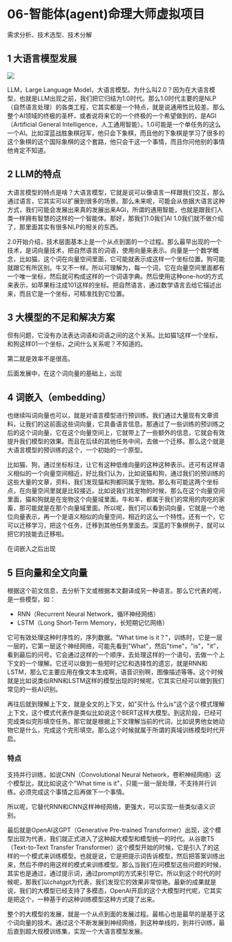 # 06-智能体(agent)命理大师虚拟项目

需求分析、技术选型、技术分解

## 1 大语言模型发展

 

![](https://javaedge-1256172393.cos.ap-shanghai.myqcloud.com/image-20240421182200928.png)

LLM，Large Language Model，大语言模型。为什么叫2.0？因为在大语言模型，也就是LLM出现之前，我们把它归结为1.0时代。那么1.0时代主要的是NLP（自然语言处理）的各类工程，它其实都是一个特点，就是说通用性比较差。那么整个AI领域的终极的圣杯，或者说将来它的一个终极的一个希望做到的，是AGI（Artificial General Intelligence，人工通用智能）。1.0可能是一个单任务的这么一个AI。比如深蓝战胜象棋冠军，他只会下象棋，而且他的下象棋是学习了很多的这个象棋的这个国际象棋的这个套路，他只会干这一个事情，而且你问他别的事情他肯定不知道。

## 2 LLM的特点

大语言模型的特点是啥？大语言模型，它就是说可以像语言一样跟我们交互，那么通过语言，它其实可以扩展到很多的场景。那么未来呢，可能会从依据大语言这种方式，我们可能会发展出来真的发展出来AGI，所谓的通用智能，也就是跟我们人类一样拥有智慧的这样的一个智能体。那好，那我们1.0我们AI 1.0我们就不做介绍了，那里面其实有很多NLP的相关的东西。

2.0开始介绍，技术层面基本上是一个从点到面的一个过程。那么最早出现的一个技术，是词向量技术，把自然语言的词语，使用向量来表示。向量是一个数学概念，比如猫，这个词在向量空间里面，它可能就表示成这样一个坐标位置。狗可能就跟它有所区别。牛又不一样。所以可理解为，每一个词，它在向量空间里面都有一个唯一坐标，然后就可构成这样的一个词语字典。然后使用这种one-hot的方式来表示，如苹果标注成101这样的坐标。把自然语言，通过数学语言去给它描述出来，而且它是一个坐标，可精准找到它位置。

## 3 大模型的不足和解决方案

但有问题，它没有办法表达词语和词语之间的这个关系。比如猫1这样一个坐标，和狗这样01一个坐标，之间什么关系呢？不知道的。

第二就是效率不是很高。

后面发展中，在这个词向量的基础上，出现

## 4 词嵌入（embedding）

也继续叫词向量也可以，就是对语言模型进行预训练。我们通过大量现有文章资料，让我们的这前面这些词向量，它具备语言信息。那通过了一些训练的预训练之后的这个词向量，它在这个向量空间上，它就带上了一些额外的信息，它就会有效提升我们模型的效果。而且在后续的其他任务中间，去做一个迁移。那么这个就是大语言模型的预训练的这个，一个初始的一个原型。

比如猫、狗，通过坐标标注，让它有这种低维向量的这种这种表示。还可有这样语义相似的一个向量空间相近，好比我们认为，比如说猫和狗，通过我们的预训练的这些大量的文章，资料，我们发现猫和狗都同属于宠物。那么有可能这两个坐标点，在向量空间里就是比较接近。比如说我们找宠物的时候，那么在这个向量空间里面，猫和狗就是在宠物这个向量域里面。牛和羊，都属于我们的常用的肉吃的家畜，那可能就是在那个向量域里面。所以呢，我们可以看到词向量，它就是一个地位向量表示，再一个是语义相似的向量空间，相近的这么一个特性。还有一个，它可以迁移学习，把这个任务，迁移到其他任务里面去。深蓝的下象棋例子，就可以把它的技能去迁移啦。

在词嵌入之后出现

## 5 巨向量和全文向量

根据这个前文信息，去分析下文或根据本文翻译成另一种语言。那么它代表的呢，是一些模型，如：

- RNN（Recurrent Neural Network，循环神经网络）
- LSTM（Long Short-Term Memory，长短期记忆网络）

它可有效处理这种时序性的，序列数据。"What time is it？"，训练时，它是一层一层的，它第一层这个神经网络，可能先看到"What"，然后"time"，"is"，"it"，看到最后的问号。它会通过这样的一个顺序，去处理这样的一个语句，去做一个上下文的一个理解。它还可以做到一些短时记忆和选择性的遗忘，就是RNN和LSTM，那么它主要应用在像文本生成啊，语音识别啊，图像描述等等。这个时候就是比如说类似RNN和LSTM这样的模型出现的时候呢，它其实已经可以做到我们常见的一些AI识别。

再往后就到理解上下文，就是全文的上下文，如"买什么 什么is"这个这个模式理解上下文，这个模式代表作是类似比如说这个BERT这样大模型。到这阶段，已经可完成类似完形填空任务。那它就是根据上下文理解当前的代词，比如说男他女她动物它是什么，完成这个完形填空。那么这个时候就属于所谓的真域训练模型时代开启。

### 特点

支持并行训练，如说CNN（Convolutional Neural Network，卷积神经网络）这个模型比，就比如说这个"What time is it"，只能一层一层处理，不支持并行训练。必须完成这个事情之后再做下一个事情。

所以呢，它替代RNN和CNN这样神经网络，更强大，可以实现一些类似语义识别。

最后就是OpenAI这GPT（Generative Pre-trained Transformer）出现，这个模型出现为代表，我们就正式进入了这种超大模型和模型统一的时代。从谷歌T5（Text-to-Text Transfer Transformer）这个模型开始的时候，它是引入了的这样的一个模式来训练模型。也就是说，它是把提示词告诉模型，然后把答案训练出来，然后不停的用这样的模式来训练模型。那么当我们在问模型这些问题的时候，其实也是通过，通过提示词，通过prompt的方式来引导它。所以到这个时代的时候呢，那我们以chatgpt为代表，我们发现它的效果非常惊艳。最新的成果就是说，我们的大模型已经支持了多模态，OpenAI开启的这个大模型时代呢，它其实是把这个，一种基于的这种训练模型这种方式提了出来。

整个的大模型的发展，就是一个从点到面的发展过程。最核心也是最早的是基于这个词向量的技术。通过这个不断发展到神经网络，到这种单线的，到并行训练，最后直到超大规模训练集，实现一个大语言模型发展。